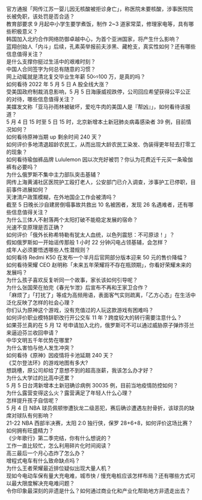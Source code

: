 官方通报「网传江苏一婴儿因无核酸被拒诊身亡」，称医院未要核酸，涉事医院院长被免职，该处罚是否合适？  
教育部要求 9 月起中小学生要学煮饭，制作 2~3 道家常菜，修理家电等，具有哪些积极意义？  
韩国加入北约合作网络防御卓越中心，为首个亚洲国家，将产生什么影响？  
蓝翔创始人「内斗」后续，孔素英举报前夫涉黑、藏枪支，真实性如何？还有哪些信息值得关注？  
是什么支撑你挺过生活中的艰难时刻？  
中国人合同签字为何总有随意的习惯？  
网上动辄就是清北复交毕业生年薪 50∽100 万，是真的吗？  
如何看待 2022 年 5 月 5 日 A 股全线大涨？  
受美国政府制裁消息影响，5 月 5 日海康威视跌停，公司回应希望获得公平公正的对待，哪些信息值得关注？  
美媒发文称「亚马孙雨林被破坏，爱吃牛肉的美国人是『帮凶』」，如何看待该报道？  
5 月 4 日 15 时至 5 日 15 时，北京新增本土新冠肺炎病毒感染者 39 例，目前情况如何？  
如何看待原神当期 up 剩余时间 240 天？  
如何评价多地清退超龄农民工，从而出现大龄农民工染发、伪装得更年轻去打零工的现象？  
如何看待瑜伽裤品牌 Lululemon 因以次充好被罚？你认为花费近千元买一条瑜伽裤有必要吗？  
为什么俄罗斯不集中主力部队突击基辅？  
网传上海黄浦社区医院护工殴打老人，公安部门已介入调查，涉事护工已停职，目前事件进展如何？  
天津清户政策模糊，在外地国企工作会被清吗？  
截至 5 日晚长沙自建房倒塌事故共救出 10 名被困者，发现 26 名遇难者，还有哪些信息值得关注？  
为什么三体人不射落两个太阳打破不能稳定发展的宿命？  
光速不变原理是否正确？  
如何评价「俄外长称希特勒有犹太人血统，以色列震怒：不可原谅！」？  
假如俄罗斯如一开始谣传那般 1 小时 22 分钟闪电占领基辅，会怎样？  
成年人必须要悟透哪些人性潜规则？  
如何看待 Redmi K50 在发布一个半月后官网部分版本迎来 50 元的售价降幅？  
如何看待荣耀 CEO 赵明称「未来五年荣耀将不存在瓶颈期」，你看好荣耀未来的发展吗？  
为什么孩子喜欢反复听同一个故事，家长该如何引导呢？  
为什么张国荣在拍完《春光乍泄》后宣布不再和王家卫合作？  
「麻烦了」「打扰了」等成为高频用语，表面客气实则疏离，「乙方心态」在生活中泛化反映了怎样的社会心理？  
你们认为原神这个游戏，没有充值过的人玩这款游戏有困难吗？  
如何评价职业模特辞职改行开公交车 11 年？跨度较大的转行需要注意什么？  
如果芬兰真的在 5 月 12 号申请加入北约，俄罗斯可不可以通过威胁原子弹炸芬兰来逼迫芬兰收回申请？  
中华文明五千年优势在哪里?  
为什么害怕与他人发生冲突？  
如何看待《原神》因疫情将卡池延期 240 天？  
《艾尔登法环》的游戏地图有多大?  
想跳槽，原公司却给了意想不到的超高涨薪，我该怎么办才好？  
为什么大学过的比高中还累？  
5 月 5 日台湾新增本土新冠确诊病例 30035 例，目前当地疫情防控如何？  
为什么露营变得这么火？露营满足了年轻人什么心理？  
怎样提升孩子自信呢？  
5 月 4 日 NBA 球员佩顿惨遭狄龙二级恶犯，赛后确诊遭遇左肘骨折，该球员的缺席对球队有何影响？  
21-22 NBA 西部半决赛，太阳 2:0 独行侠，保罗 28+6+8，如何评价这场比赛？  
如何拥有旺盛精力？  
《少年歌行》第二季完结，你有什么想说的？  
工作一直比较忙，怎么利用碎片化时间阅读？  
高三最后一个月心态炸了怎么办？  
增程式电车有什么致命缺点吗？  
为什么王者荣耀最近排位疑似出现大量人机？  
现如今电动车保有量大充电难，城市快 / 慢充电桩应该怎样布局？还有哪些方式可以最大限度解决充电难问题？  
令你印象最深刻的非遗是什么？如何通过商业化和产业化帮助地方非遗走出去？  
